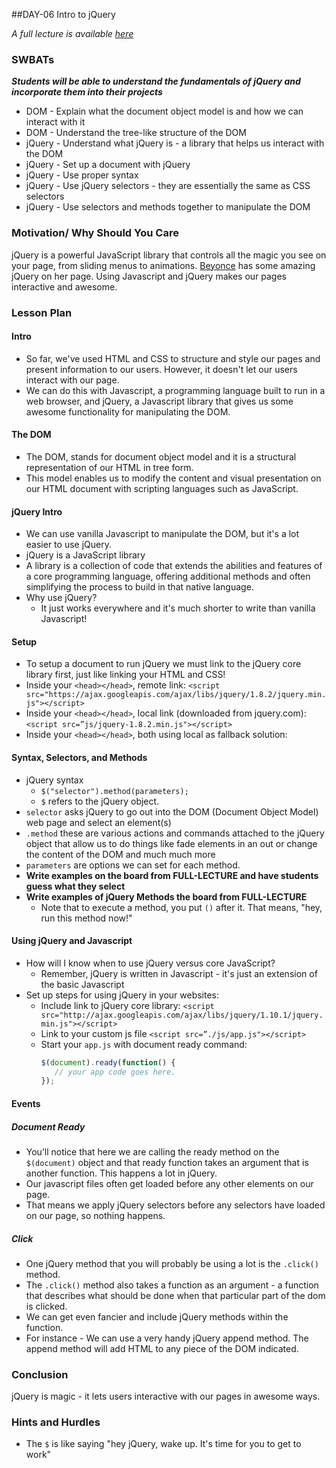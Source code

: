 ##DAY-06 Intro to jQuery

_A full lecture is available [here](LECTURE.md)_

### SWBATs

***Students will be able to understand the fundamentals of jQuery and incorporate them into their projects***

+ DOM - Explain what the document object model is and how we can interact with it
+ DOM - Understand the tree-like structure of the DOM
+ jQuery - Understand what jQuery is - a library that helps us interact with the DOM
+ jQuery - Set up a document with jQuery
+ jQuery - Use proper syntax
+ jQuery - Use jQuery selectors - they are essentially the same as CSS selectors
+ jQuery - Use selectors and methods together to manipulate the DOM

### Motivation/ Why Should You Care

jQuery is a powerful JavaScript library that controls all the magic you see on your page, from sliding menus to animations. [Beyonce](beyonce.com) has some amazing jQuery on her page. Using Javascript and jQuery makes our pages interactive and awesome. 

### Lesson  Plan

#### Intro

+ So far, we've used HTML and CSS to structure and style our pages and present information to our users. However, it doesn't let our users interact with our page. 
+ We can do this with Javascript, a programming language built to run in a web browser, and jQuery, a Javascript library that gives us some awesome functionality for manipulating the DOM. 

#### The DOM

+ The DOM, stands for document object model and it is a structural representation of our HTML in tree form.
+ This model enables us to modify the content and visual presentation on our HTML document with scripting languages such as JavaScript.

#### jQuery Intro

+ We can use vanilla Javascript to manipulate the DOM, but it's a lot easier to use jQuery. 
+ jQuery is a JavaScript library
+ A library is a collection of code that extends the abilities and features of a core programming language, offering additional methods and often simplifying the process to build in that native language.
+ Why use jQuery?
  + It just works everywhere and it's much shorter to write than vanilla Javascript!

#### Setup

+ To setup a document to run jQuery we must link to the jQuery core library first, just like linking your HTML and CSS!
+ Inside your `<head></head>`, remote link: 
`<script src="https://ajax.googleapis.com/ajax/libs/jquery/1.8.2/jquery.min.js"></script>`
+ Inside your `<head></head>`, local link (downloaded from jquery.com):
`<script src=”js/jquery-1.8.2.min.js"></script>`
+ Inside your `<head></head>`, both using local as fallback solution:

#### Syntax, Selectors, and Methods

+ jQuery syntax 
  + `$("selector").method(parameters);`
  + `$` refers to the jQuery object.
+ `selector` asks jQuery to go out into the DOM (Document Object Model) web page and select an element(s)
+ `.method` these are various actions and commands attached to the jQuery object that allow us to do things like fade elements in an out or change the content of the DOM and much much more
+ `parameters` are options we can set for each method.
+ **Write examples on the board from FULL-LECTURE and have students guess what they select**
+ **Write examples of jQuery Methods the board from FULL-LECTURE**
  + Note that to execute a method, you put `()` after it. That means, "hey, run this method now!"

#### Using jQuery and Javascript

+ How will I know when to use jQuery versus core JavaScript?
  + Remember, jQuery is written in Javascript - it's just an extension of the basic Javascript 
+ Set up steps for using jQuery in your websites:
  +  Include link to jQuery core library:
   `<script src="http://ajax.googleapis.com/ajax/libs/jquery/1.10.1/jquery.min.js"></script>`
  + Link to your custom js file
  `<script src=”./js/app.js"></script>`
  + Start your `app.js` with document ready command:
    ```js
    $(document).ready(function() {
       // your app code goes here.
    });
    ```
#### Events

##### Document Ready
+ You’ll notice that here we are calling the ready method on the `$(document)` object and that ready function takes an argument that is another function. This happens a lot in jQuery. 
+ Our javascript files often get loaded before any other elements on our page. 
+ That means we apply jQuery selectors before any selectors have loaded on our page, so nothing happens.

##### Click
+ One jQuery method that you will probably be using a lot is the `.click()` method.
+ The `.click()` method also takes a function as an argument - a function that describes what should be done when that particular part of the dom is clicked. 
+ We can get even fancier and include jQuery methods within the function. 
+ For instance - We can use a very handy jQuery append method. The append method will add HTML to any piece of the DOM indicated. 

### Conclusion
jQuery is magic - it lets users interactive with our pages in awesome ways.

### Hints and Hurdles
+ The `$` is like saying "hey jQuery, wake up. It's time for you to get to work"
